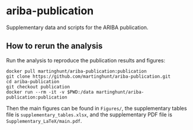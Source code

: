 # ariba-publication
Supplementary data and scripts for the ARIBA publication.


## How to rerun the analysis

Run the analysis to reproduce the publication results and figures:

    docker pull martinghunt/ariba-publication:publication
    git clone https://github.com/martinghunt/ariba-publication.git
    cd ariba-publication
    git checkout publication
    docker run --rm -it -v $PWD:/data martinghunt/ariba-publication:publication

Then the main figures can be found in `Figures/`, the
supplementary tables file is `supplementary_tables.xlsx`,
and the supplementary PDF file is `Supplementary_LaTeX/main.pdf`.

